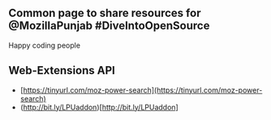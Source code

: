 ## Common page to share resources for @MozillaPunjab #DiveIntoOpenSource
Happy coding people


## Web-Extensions API
* [https://tinyurl.com/moz-power-search](https://tinyurl.com/moz-power-search)
* (http://bit.ly/LPUaddon)[http://bit.ly/LPUaddon]